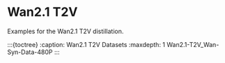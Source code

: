 # Wan2.1 T2V

Examples for the Wan2.1 T2V distillation.

:::{toctree}
:caption: Wan2.1 T2V Datasets
:maxdepth: 1
Wan2.1-T2V_Wan-Syn-Data-480P
::: 